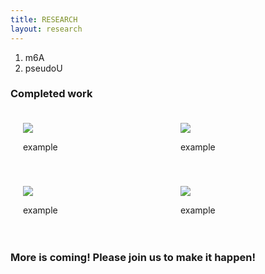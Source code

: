 ```yaml
---
title: RESEARCH
layout: research
---
```


<ol>
  <li>m6A</li>
  <li>pseudoU</li>
</ol>

<h3 id="completed-work">Completed work</h3>

<div style="display:flex; flex-direction:row;">
  <div style="flex:1; padding:20px;">
    <img src="../images/research/image___TuP-IWq1.png" style="max-width:100%; height:auto;" />
    <p>example</p>
  </div>
  <div style="flex:1; padding:20px;">
    <img src="../images/research/image_p_2iGODlOJ.png" style="max-width:100%; height:auto;" />
    <p>example</p>
  </div>
</div>

<div style="display:flex; flex-direction:row;">
  <div style="flex:1; padding:20px;">
    <img src="../images/research/image___TuP-IWq1.png" style="max-width:100%; height:auto;" />
    <p>example</p>
  </div>
  <div style="flex:1; padding:20px;">
    <img src="../images/research/image_p_2iGODlOJ.png" style="max-width:100%; height:auto;" />
    <p>example</p>
  </div>
</div>

<h3 id="more-is-coming-please-join-us-to-make-it-happen">More is coming! Please join us to make it happen!</h3>
